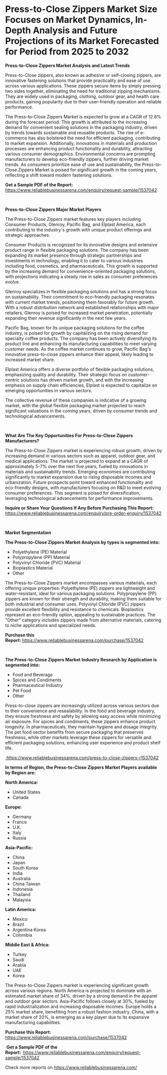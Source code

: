 <p><h1>Press-to-Close Zippers Market Size Focuses on Market Dynamics, In-Depth Analysis and Future Projections of its Market Forecasted for Period from 2025 to 2032</h1></p><p><strong>Press-to-Close Zippers Market Analysis and Latest Trends</strong></p>
<p><p>Press-to-Close zippers, also known as adhesive or self-closing zippers, are innovative fastening solutions that provide practicality and ease of use across various applications. These zippers secure items by simply pressing two sides together, eliminating the need for traditional zipping mechanisms. They are widely used in packaging, clothing, outdoor gear, and health care products, gaining popularity due to their user-friendly operation and reliable performance.</p><p>The Press-to-Close Zippers Market is expected to grow at a CAGR of 12.8% during the forecast period. This growth is attributed to the increasing demand for convenient sealing solutions in the packaging industry, driven by trends towards sustainable and reusable products. The rise of e-commerce has also bolstered the need for efficient packaging, contributing to market expansion. Additionally, innovations in materials and production processes are enhancing product functionality and durability, attracting various consumer demographics. Environmental concerns are prompting manufacturers to develop eco-friendly zippers, further driving market trends. As consumers prioritize ease of use and sustainability, the Press-to-Close Zippers Market is poised for significant growth in the coming years, reflecting a shift toward modern fastening solutions.</p></p>
<p><strong>Get a Sample PDF of the Report:&nbsp;</strong> <a href="https://www.reliablebusinessarena.com/enquiry/request-sample/1537042?utm_campaign=3267&utm_medium=2&utm_source=Github&utm_content=ia&utm_term=03042025&utm_id=press-to-close-zippers">https://www.reliablebusinessarena.com/enquiry/request-sample/1537042</a></p>
<p>&nbsp;</p>
<p><strong>Press-to-Close Zippers Major Market Players</strong></p>
<p><p>The Press-to-Close Zippers market features key players including Consumer Products, Glenroy, Pacific Bag, and Elplast America, each contributing to the industry's growth with unique product offerings and strategic approaches.</p><p>Consumer Products is recognized for its innovative designs and extensive product range in flexible packaging solutions. The company has been expanding its market presence through strategic partnerships and investments in technology, enabling it to cater to various industries including food, cosmetics, and pharmaceuticals. This growth is supported by the increasing demand for convenience-oriented packaging solutions, with projections indicating a steady rise in sales as consumer preferences evolve.</p><p>Glenroy specializes in flexible packaging solutions and has a strong focus on sustainability. Their commitment to eco-friendly packaging resonates with current market trends, positioning them favorably for future growth. With a robust distribution network and established relationships with major retailers, Glenroy is poised for increased market penetration, potentially expanding their revenue significantly in the next few years.</p><p>Pacific Bag, known for its unique packaging solutions for the coffee industry, is poised for growth by capitalizing on the rising demand for specialty coffee products. The company has been actively diversifying its product line and enhancing its manufacturing capabilities to meet varying customer needs. As the coffee market continues to grow, Pacific Bag's innovative press-to-close zippers enhance their appeal, likely leading to increased market share.</p><p>Elplast America offers a diverse portfolio of flexible packaging solutions, emphasizing quality and durability. Their strategic focus on customer-centric solutions has driven market growth, and with the increasing emphasis on supply chain efficiencies, Elplast is expected to capitalize on emerging opportunities in various sectors.</p><p>The collective revenue of these companies is indicative of a growing market, with the global flexible packaging market projected to reach significant valuations in the coming years, driven by consumer trends and technological advancements.</p></p>
<p>&nbsp;</p>
<p><strong>What Are The Key Opportunities For Press-to-Close Zippers Manufacturers?</strong></p>
<p><p>The Press-to-Close Zippers market is experiencing robust growth, driven by increasing demand in various sectors such as apparel, outdoor gear, and medical applications. The market is projected to expand at a CAGR of approximately 5-7% over the next five years, fueled by innovations in materials and sustainability trends. Emerging economies are contributing significantly to market expansion due to rising disposable incomes and urbanization. Future prospects point toward enhanced functionality and eco-friendly designs, with manufacturers focusing on R&D to meet evolving consumer preferences. This segment is poised for diversification, leveraging technological advancements for performance improvements.</p></p>
<p><strong>Inquire or Share Your Questions If Any Before Purchasing This Report:</strong> <a href="https://www.reliablebusinessarena.com/enquiry/pre-order-enquiry/1537042?utm_campaign=3267&utm_medium=2&utm_source=Github&utm_content=ia&utm_term=03042025&utm_id=press-to-close-zippers">https://www.reliablebusinessarena.com/enquiry/pre-order-enquiry/1537042</a></p>
<p>&nbsp;</p>
<p><strong>Market Segmentation</strong></p>
<p><strong>The Press-to-Close Zippers Market Analysis by types is segmented into:</strong></p>
<p><ul><li>Polyethylene (PE) Material</li><li>Polypropylene (PP) Material</li><li>Polyvinyl Chloride (PVC) Material</li><li>Bioplastics Material</li><li>Other</li></ul></p>
<p><p>The Press-to-Close Zippers market encompasses various materials, each offering unique properties. Polyethylene (PE) zippers are lightweight and water-resistant, ideal for various packaging solutions. Polypropylene (PP) zippers are known for their strength and durability, making them suitable for both industrial and consumer uses. Polyvinyl Chloride (PVC) zippers provide excellent flexibility and resistance to chemicals. Bioplastics represent an eco-friendly option, appealing to sustainable practices. The "Other" category includes zippers made from alternative materials, catering to niche applications and specialized needs.</p></p>
<p><strong>Purchase this Report:&nbsp;</strong><a href="https://www.reliablebusinessarena.com/purchase/1537042?utm_campaign=3267&utm_medium=2&utm_source=Github&utm_content=ia&utm_term=03042025&utm_id=press-to-close-zippers">https://www.reliablebusinessarena.com/purchase/1537042</a></p>
<p>&nbsp;</p>
<p><strong>The Press-to-Close Zippers Market Industry Research by Application is segmented into:</strong></p>
<p><ul><li>Food and Beverage</li><li>Spices and Condiments</li><li>Pharmaceutical Industry</li><li>Pet Food</li><li>Other</li></ul></p>
<p><p>Press-to-close zippers are increasingly utilized across various sectors due to their convenience and resealability. In the food and beverage industry, they ensure freshness and safety by allowing easy access while minimizing air exposure. For spices and condiments, these zippers enhance product longevity. In pharmaceuticals, they maintain hygiene and dosage integrity. The pet food sector benefits from secure packaging that preserves freshness, while other markets leverage these zippers for versatile and efficient packaging solutions, enhancing user experience and product shelf life.</p></p>
<p><a href="https://www.reliablebusinessarena.com/press-to-close-zippers-r1537042?utm_campaign=3267&utm_medium=2&utm_source=Github&utm_content=ia&utm_term=03042025&utm_id=press-to-close-zippers">&nbsp;https://www.reliablebusinessarena.com/press-to-close-zippers-r1537042</a></p>
<p><strong>In terms of Region, the Press-to-Close Zippers Market Players available by Region are:</strong></p>
<p>
    <p> <strong> North America: </strong>
        <ul>
            <li>United States</li>
            <li>Canada</li>
        </ul>
        </p> 
    <p> <strong> Europe: </strong>
        <ul>
            <li>Germany</li>
            <li>France</li>
            <li>U.K.</li>
            <li>Italy</li>
            <li>Russia</li>
        </ul>
        </p> 
    <p> <strong> Asia-Pacific: </strong>
        <ul>
            <li>China</li>
            <li>Japan</li>
            <li>South Korea</li>
            <li>India</li>
            <li>Australia</li>
            <li>China Taiwan</li>
            <li>Indonesia</li>
            <li>Thailand</li>
            <li>Malaysia</li>
        </ul>
        </p> 
    <p> <strong> Latin America: </strong>
        <ul>
            <li>Mexico</li>
            <li>Brazil</li>
            <li>Argentina Korea</li>
            <li>Colombia</li>
        </ul>
        </p> 
    <p> <strong> Middle East & Africa: </strong>
        <ul>
            <li>Turkey</li>
            <li>Saudi</li>
            <li>Arabia</li>
            <li>UAE</li>
            <li>Korea</li>
        </ul>
    </p>
    </p>
<p><p>The Press-to-Close Zippers market is experiencing significant growth across various regions. North America is projected to dominate with an estimated market share of 34%, driven by a strong demand in the apparel and outdoor gear sectors. Asia-Pacific follows closely at 30%, fueled by rapid industrialization and increasing disposable incomes. Europe holds a 25% market share, benefiting from a robust fashion industry. China, with a market share of 20%, is emerging as a key player due to its expansive manufacturing capabilities.</p></p>
<p><strong>Purchase this Report: </strong><a href="https://www.reliablebusinessarena.com/purchase/1537042?utm_campaign=3267&utm_medium=2&utm_source=Github&utm_content=ia&utm_term=03042025&utm_id=press-to-close-zippers">https://www.reliablebusinessarena.com/purchase/1537042</a></p>
<p>&nbsp;<strong>Get a Sample PDF of the Report:&nbsp;&nbsp;</strong><a href="https://www.reliablebusinessarena.com/enquiry/request-sample/1537042?utm_campaign=3267&utm_medium=2&utm_source=Github&utm_content=ia&utm_term=03042025&utm_id=press-to-close-zippers">https://www.reliablebusinessarena.com/enquiry/request-sample/1537042</a></p>
<p><strong></strong></p>
<p>Check more reports on <a href="https://www.reliablebusinessarena.com/?utm_campaign=3267&utm_medium=2&utm_source=Github&utm_content=ia&utm_term=03042025&utm_id=press-to-close-zippers">https://www.reliablebusinessarena.com/</a></p>